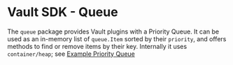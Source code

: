 # Vault SDK - Queue

The `queue` package provides Vault plugins with a Priority Queue. It can be used
as an in-memory list of `queue.Item` sorted by their `priority`, and offers
methods to find or remove items by their key. Internally it
uses `container/heap`; see [Example Priority Queue](https://golang.org/pkg/container/heap/#example__priorityQueue)
